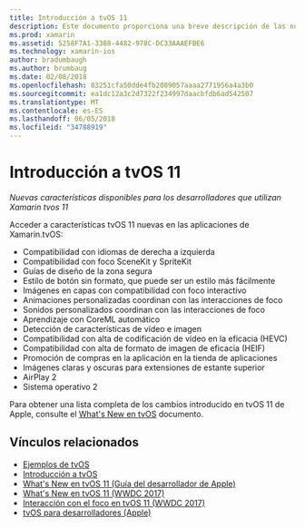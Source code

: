```yaml
---
title: Introducción a tvOS 11
description: Este documento proporciona una breve descripción de las nuevas características disponibles para los desarrolladores de Xamarin en tvOS 11 y vínculos a notas de la versión de Apple.
ms.prod: xamarin
ms.assetid: 5258F7A1-3388-4482-978C-DC33AAAEFBE6
ms.technology: xamarin-ios
author: bradumbaugh
ms.author: brumbaug
ms.date: 02/08/2018
ms.openlocfilehash: 83251cfa50dde4fb2089057aaaa2771956a4a3b0
ms.sourcegitcommit: ea1dc12a3c2d7322f234997daacbfdb6ad542507
ms.translationtype: MT
ms.contentlocale: es-ES
ms.lasthandoff: 06/05/2018
ms.locfileid: "34788919"
---
```

# <a name="introduction-to-tvos-11"></a>Introducción a tvOS 11

_Nuevas características disponibles para los desarrolladores que utilizan Xamarin tvos 11_

Acceder a características tvOS 11 nuevas en las aplicaciones de Xamarin.tvOS:

- Compatibilidad con idiomas de derecha a izquierda 
- Compatibilidad con foco SceneKit y SpriteKit
- Guías de diseño de la zona segura 
- Estilo de botón sin formato, que puede ser un estilo más fácilmente
- Imágenes en capas con compatibilidad con foco interactivo
- Animaciones personalizadas coordinan con las interacciones de foco
- Sonidos personalizados coordinan con las interacciones de foco
- Aprendizaje con CoreML automático
- Detección de características de vídeo e imagen
- Compatibilidad con alta de codificación de vídeo en la eficacia (HEVC)
- Compatibilidad con alta de formato de imagen de eficacia (HEIF)
- Promoción de compras en la aplicación en la tienda de aplicaciones
- Imágenes claras y oscuras para extensiones de estante superior
- AirPlay 2
- Sistema operativo 2

Para obtener una lista completa de los cambios introducido en tvOS 11 de Apple, consulte el [What's New en tvOS](https://developer.apple.com/library/content/releasenotes/General/WhatsNewinTVOS/Articles/tvOS_11_0.html) documento.

## <a name="related-links"></a>Vínculos relacionados

- [Ejemplos de tvOS](https://developer.xamarin.com/samples/tvos/all/)
- [Introducción a tvOS](~/ios/tvos/index.md)
- [What's New en tvOS 11 (Guía del desarrollador de Apple)](https://developer.apple.com/library/content/releasenotes/General/WhatsNewinTVOS/Articles/tvOS_11_0.html)
- [What's New en tvOS 11 (WWDC 2017)](https://developer.apple.com/videos/play/wwdc2017/209/)
- [Interacción con el foco en tvOS 11 (WWDC 2017)](https://developer.apple.com/videos/play/wwdc2017/224/)
- [tvOS para desarrolladores (Apple)](https://developer.apple.com/tvos/)

